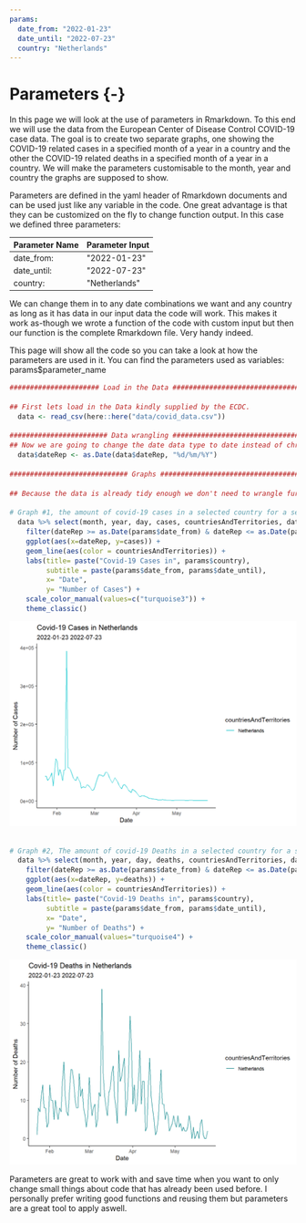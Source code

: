 ```yaml
---
params:
  date_from: "2022-01-23"
  date_until: "2022-07-23"
  country: "Netherlands"
---
```

# Parameters {-}



In this page we will look at the use of parameters in Rmarkdown. To this end we will use the data from the European Center of Disease Control COVID-19 case data. The goal is to create two separate graphs, one showing the COVID-19 related cases in a specified month of a year in a country and the other the COVID-19 related deaths in a specified month of a year in a country. We will make the parameters customisable to the month, year and country the graphs are supposed to show.

Parameters are defined in the yaml header of Rmarkdown documents and can be used just like any variable in the code. One great advantage is that they can be customized on the fly to change function output. In this case we defined three parameters: 

| Parameter Name  | Parameter Input  |
| --------------- | -------------    |
|  date_from:     |"2022-01-23"      |
|  date_until:    |"2022-07-23"      |
|  country:       |"Netherlands"     |

  
We can change them in to any date combinations we want and any country as long as it has data in our input data the code will work. This makes it work as-though we wrote a function of the code with custom input but then our function is the complete Rmarkdown file. Very handy indeed.

This page will show all the code so you can take a look at how the parameters are used in it. You can find the parameters used as variables: params$parameter_name

``` r
###################### Load in the Data ########################################

## First lets load in the Data kindly supplied by the ECDC. 
  data <- read_csv(here::here("data/covid_data.csv"))

######################## Data wrangling ########################################
## Now we are going to change the date data type to date instead of chr.
  data$dateRep <- as.Date(data$dateRep, "%d/%m/%Y")

############################# Graphs ###########################################

## Because the data is already tidy enough we don't need to wrangle further and can simply start plotting the graphs we want.
  
# Graph #1, the amount of covid-19 cases in a selected country for a selected period of time
  data %>% select(month, year, day, cases, countriesAndTerritories, dateRep) %>% 
    filter(dateRep >= as.Date(params$date_from) & dateRep <= as.Date(params$date_until), countriesAndTerritories %in% c(params$country)) %>%
    ggplot(aes(x=dateRep, y=cases)) + 
    geom_line(aes(color = countriesAndTerritories)) +
    labs(title= paste("Covid-19 Cases in", params$country),
         subtitle = paste(params$date_from, params$date_until),
         x= "Date",
         y= "Number of Cases") +
    scale_color_manual(values=c("turquoise3")) +
    theme_classic()
```

<img src="03-parameters_files/figure-html/unnamed-chunk-2-1.png" width="672" />

``` r

# Graph #2, The amount of covid-19 Deaths in a selected country for a selected period of time. If I didn't work with parameters I would have build a function for these two graphs seeing as they are very similar in code. 
  data %>% select(month, year, day, deaths, countriesAndTerritories, dateRep) %>% 
    filter(dateRep >= as.Date(params$date_from) & dateRep <= as.Date(params$date_until), countriesAndTerritories %in% c(params$country)) %>%
    ggplot(aes(x=dateRep, y=deaths)) + 
    geom_line(aes(color = countriesAndTerritories)) +
    labs(title= paste("Covid-19 Deaths in", params$country),
         subtitle = paste(params$date_from, params$date_until),
         x= "Date",
         y= "Number of Deaths") +
    scale_color_manual(values="turquoise4") +
    theme_classic()
```

<img src="03-parameters_files/figure-html/unnamed-chunk-2-2.png" width="672" />

Parameters are great to work with and save time when you want to only change small things about code that has already been used before. I personally prefer writing good functions and reusing them but parameters are a great tool to apply aswell. 
